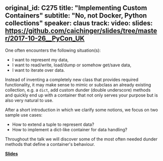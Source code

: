 original_id: C275
title: "Implementing Custom Containers"
subtitle: "No, not Docker, Python collections"
speaker: claus
track:
video:
slides: https://github.com/caichinger/slides/tree/master/2017-10-26__PyCon_UK
---
One often encounters the following situation(s):
- I want to represent my data,
- I want to read/write, load/dump or somehow get/save data,
- I want to iterate over data.

Instead of inventing a completely new class that provides required functionality, it may make sense to mimic or subclass an already existing collection, e.g. a `dict`, add custom dunder (double underscore) methods and quickly end up with a container that not only serves your purpose but is also very natural to use.

After a short introduction in which we clarify some notions, we focus on two sample use cases:
- How to extend a tuple to represent data?
- How to implement a dict-like container for data handling?

Throughout the talk we will discover some of the most often needed dunder methods that define a container's behaviour.

**[Slides](https://github.com/caichinger/slides/blob/master/2017-10-26__PyCon_UK/CustomCollections.ipynb)**
